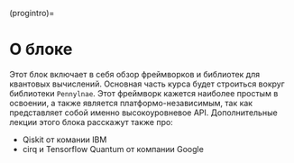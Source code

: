 (progintro)=

# О блоке

Этот блок включает в себя обзор фреймворков и библиотек для квантовых вычислений. Основная часть курса будет строиться вокруг библиотеки `Pennylnae`. Этот фреймворк кажется наиболее простым в освоении, а также является платформо-независимым, так как представляет собой именно высокоуровневое API. Дополнительные лекции этого блока расскажут также про:

- Qiskit от комании IBM
- cirq и Tensorflow Quantum от компании Google
